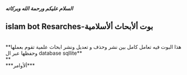 ***السلام عليكم ورحمة الله وبركاته***<br />
## islam bot Resarches-بوت ألأبحاث ألأسلامية 
<br />
**هذا البوت فيه تعامل كامل بين نشر وحذف و تعديل ونشر ابحاث علمية تقوم بعملها وحفظها عبر ال database sqllite**<br />**
<br />
***ألأوامر***


